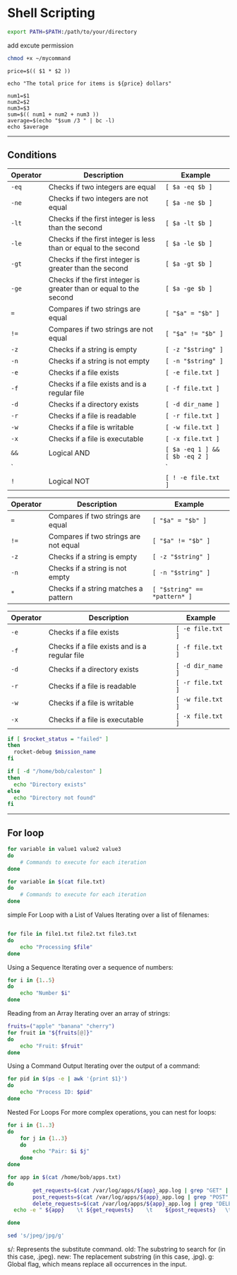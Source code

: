 # Shell Scripting
```bash
export PATH=$PATH:/path/to/your/directory
```
add excute permission
```bash
chmod +x ~/mycommand
```
```shell
price=$(( $1 * $2 ))

echo "The total price for items is ${price} dollars"
```
```shell 
num1=$1
num2=$2
num3=$3
sum=$(( num1 + num2 + num3 ))
average=$(echo "$sum /3 " | bc -l)
echo $average
```
---
##  Conditions

| Operator      | Description                                                | Example                     |
|---------------|------------------------------------------------------------|-----------------------------|
| `-eq`         | Checks if two integers are equal                           | `[ $a -eq $b ]`              |
| `-ne`         | Checks if two integers are not equal                       | `[ $a -ne $b ]`              |
| `-lt`         | Checks if the first integer is less than the second        | `[ $a -lt $b ]`              |
| `-le`         | Checks if the first integer is less than or equal to the second | `[ $a -le $b ]`          |
| `-gt`         | Checks if the first integer is greater than the second     | `[ $a -gt $b ]`              |
| `-ge`         | Checks if the first integer is greater than or equal to the second | `[ $a -ge $b ]`      |
| `=`           | Compares if two strings are equal                          | `[ "$a" = "$b" ]`            |
| `!=`          | Compares if two strings are not equal                      | `[ "$a" != "$b" ]`           |
| `-z`          | Checks if a string is empty                                | `[ -z "$string" ]`           |
| `-n`          | Checks if a string is not empty                            | `[ -n "$string" ]`           |
| `-e`          | Checks if a file exists                                   | `[ -e file.txt ]`            |
| `-f`          | Checks if a file exists and is a regular file              | `[ -f file.txt ]`            |
| `-d`          | Checks if a directory exists                              | `[ -d dir_name ]`            |
| `-r`          | Checks if a file is readable                               | `[ -r file.txt ]`            |
| `-w`          | Checks if a file is writable                               | `[ -w file.txt ]`            |
| `-x`          | Checks if a file is executable                             | `[ -x file.txt ]`            |
| `&&`          | Logical AND                                              | `[ $a -eq 1 ] && [ $b -eq 2 ]`|
| `||`          | Logical OR                                               | `[ $a -eq 1 ] || [ $b -eq 2 ]`|
| `!`           | Logical NOT                                              | `[ ! -e file.txt ]`          |


| Operator  | Description                                   | Example                |
|------------|---------------------------------------------|------------------------|
| `=`        | Compares if two strings are equal              | `[ "$a" = "$b" ]`       |
| `!=`       | Compares if two strings are not equal          | `[ "$a" != "$b" ]`      |
| `-z`       | Checks if a string is empty                    | `[ -z "$string" ]`      |
| `-n`       | Checks if a string is not empty                | `[ -n "$string" ]`      |
| `*`        | Checks if a string matches a pattern           | `[ "$string" == *pattern* ]` |

| Operator  | Description                                   | Example                |
|------------|---------------------------------------------|------------------------|
| `-e`       | Checks if a file exists                       | `[ -e file.txt ]`       |
| `-f`       | Checks if a file exists and is a regular file  | `[ -f file.txt ]`       |
| `-d`       | Checks if a directory exists                  | `[ -d dir_name ]`       |
| `-r`       | Checks if a file is readable                   | `[ -r file.txt ]`       |
| `-w`       | Checks if a file is writable                   | `[ -w file.txt ]`       |
| `-x`       | Checks if a file is executable                 | `[ -x file.txt ]`       |

```sh
if [ $rocket_status = "failed" ]
then
  rocket-debug $mission_name
fi
```
```sh
if [ -d "/home/bob/caleston" ]
then
  echo "Directory exists"
else
  echo "Directory not found"
fi
``` 
---
## For loop
```sh
for variable in value1 value2 value3
do
    # Commands to execute for each iteration
done
```
```sh
for variable in $(cat file.txt)
do
    # Commands to execute for each iteration
done
```
simple For Loop with a List of Values
Iterating over a list of filenames:

```sh

for file in file1.txt file2.txt file3.txt
do
    echo "Processing $file"
done
```
Using a Sequence
Iterating over a sequence of numbers:

```bash
for i in {1..5}
do
    echo "Number $i"
done
```
Reading from an Array
Iterating over an array of strings:

```bash
fruits=("apple" "banana" "cherry")
for fruit in "${fruits[@]}"
do
    echo "Fruit: $fruit"
done
```
Using a Command Output
Iterating over the output of a command:

```bash
for pid in $(ps -e | awk '{print $1}')
do
    echo "Process ID: $pid"
done
```
Nested For Loops
For more complex operations, you can nest for loops:

```bash
for i in {1..3}
do
    for j in {1..3}
    do
        echo "Pair: $i $j"
    done
done
```
```sh 
for app in $(cat /home/bob/apps.txt)
do
        get_requests=$(cat /var/log/apps/${app}_app.log | grep "GET" | wc -l)
        post_requests=$(cat /var/log/apps/${app}_app.log | grep "POST" | wc -l)
        delete_requests=$(cat /var/log/apps/${app}_app.log | grep "DELETE" | wc -l)
  echo -e " ${app}    \t ${get_requests}    \t    ${post_requests}   \t   ${delete_requests}"

done
```
```bash
sed 's/jpeg/jpg/g'
```
s/: Represents the substitute command.
old: The substring to search for (in this case, .jpeg).
new: The replacement substring (in this case, .jpg).
g: Global flag, which means replace all occurrences in the input.
